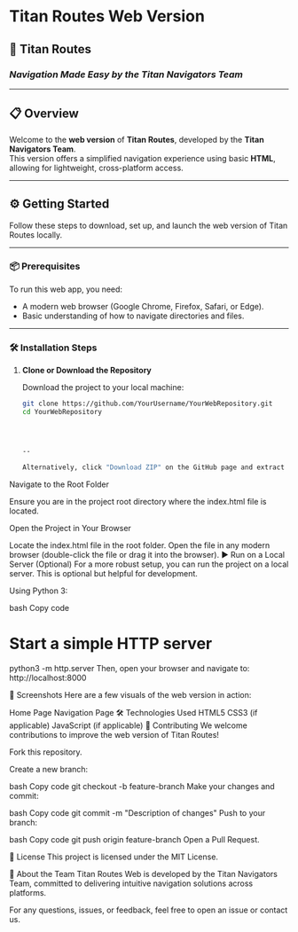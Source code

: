 # **Titan Routes Web Version**  

## 🚀 **Titan Routes**  
### *Navigation Made Easy by the Titan Navigators Team*  


---

## 📋 **Overview**

Welcome to the **web version** of **Titan Routes**, developed by the **Titan Navigators Team**.  
This version offers a simplified navigation experience using basic **HTML**, allowing for lightweight, cross-platform access.

---

## ⚙️ **Getting Started**

Follow these steps to download, set up, and launch the web version of Titan Routes locally.

---

### 📦 **Prerequisites**

To run this web app, you need:

- A modern web browser (Google Chrome, Firefox, Safari, or Edge).
- Basic understanding of how to navigate directories and files.

---

### 🛠️ **Installation Steps**

1. **Clone or Download the Repository**  

   Download the project to your local machine:

   ```bash
   git clone https://github.com/YourUsername/YourWebRepository.git
   cd YourWebRepository




   --

   Alternatively, click "Download ZIP" on the GitHub page and extract it.

Navigate to the Root Folder

Ensure you are in the project root directory where the index.html file is located.

Open the Project in Your Browser

Locate the index.html file in the root folder.
Open the file in any modern browser (double-click the file or drag it into the browser).
▶️ Run on a Local Server (Optional)
For a more robust setup, you can run the project on a local server. This is optional but helpful for development.

Using Python 3:

bash
Copy code
# Start a simple HTTP server
python3 -m http.server
Then, open your browser and navigate to:
http://localhost:8000

🌟 Screenshots
Here are a few visuals of the web version in action:

Home Page	Navigation Page
🛠️ Technologies Used
HTML5
CSS3 (if applicable)
JavaScript (if applicable)
🤝 Contributing
We welcome contributions to improve the web version of Titan Routes!

Fork this repository.

Create a new branch:

bash
Copy code
git checkout -b feature-branch
Make your changes and commit:

bash
Copy code
git commit -m "Description of changes"
Push to your branch:

bash
Copy code
git push origin feature-branch
Open a Pull Request.

📄 License
This project is licensed under the MIT License.

📣 About the Team
Titan Routes Web is developed by the Titan Navigators Team, committed to delivering intuitive navigation solutions across platforms.

For any questions, issues, or feedback, feel free to open an issue or contact us.
